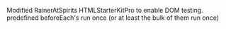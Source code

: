 Modified RainerAtSpirits HTMLStarterKitPro to enable DOM testing.
predefined beforeEach's run once (or at least the bulk of them run once)